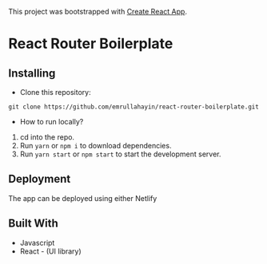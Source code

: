 This project was bootstrapped with [Create React App](https://github.com/facebook/create-react-app).

# React Router Boilerplate

## Installing

- Clone this repository:
```
git clone https://github.com/emrullahayin/react-router-boilerplate.git
```
- How to run locally?
1. cd into the repo.
2. Run `yarn` or `npm i` to download dependencies.
3. Run `yarn start` or `npm start` to start the development server.

## Deployment
The app can be deployed using either Netlify

## Built With
- Javascript
- React - (UI library)
